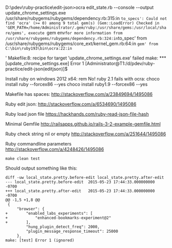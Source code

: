 
D:\pdev\ruby-practice\edit-json>ocra edit_state.rb --console --output update_chrome_settings.exe 
/usr/share/rubygems/rubygems/dependency.rb:315:in `to_specs': Could not find 'ocra' (>= 0) among 9 total gem(s) (Gem::LoadError)
Checked in 'GEM_PATH=/home/Administrator/.gem/ruby:/usr/share/gems:/usr/local/share/gems', execute `gem env` for more information
	from /usr/share/rubygems/rubygems/dependency.rb:324:in `to_spec'
	from /usr/share/rubygems/rubygems/core_ext/kernel_gem.rb:64:in `gem'
	from C:\bin\ruby193\bin\ocra:22:in `<main>'
Makefile:8: recipe for target 'update_chrome_settings.exe' failed
make: *** [update_chrome_settings.exe] Error 1
[Administrator@T1:/d/pdev/ruby-practice/edit-json(editjson)]$ 













Install ruby on windows 2012 x64:
rem No! ruby 2.1 fails with ocra: choco install ruby --forcex86 --yes
choco install ruby1.9 --forcex86 --yes

Makefile has spaces:
http://stackoverflow.com/a/23849694/1495086

Ruby edit json:
http://stackoverflow.com/a/6534690/1495086

Ruby load json file
https://hackhands.com/ruby-read-json-file-hash

Minimal Gemfile
http://railsapps.github.io/rails-3-2-example-gemfile.html

Ruby check string nil or empty
http://stackoverflow.com/a/251644/1495086

Ruby commandline parameters
http://stackoverflow.com/a/4248426/1495086

```
make clean test
```

Should output something like this:
```
diff -uw local_state.pretty.before-edit local_state.pretty.after-edit
--- local_state.pretty.before-edit	2015-05-23 17:44:33.000000000 -0700
+++ local_state.pretty.after-edit	2015-05-23 17:44:33.000000000 -0700
@@ -1,5 +1,8 @@
 {
     "browser": {
+        "enabled_labs_experiments": [
+            "enhanced-bookmarks-experiment@2"
+        ],
         "hung_plugin_detect_freq": 2000,
         "plugin_message_response_timeout": 25000
     },
make: [test] Error 1 (ignored)
```
